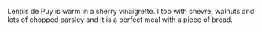 Lentils de Puy is warm in a sherry vinaigrette. I top with chevre, walnuts and lots of chopped parsley and it is a perfect meal with a piece of bread.